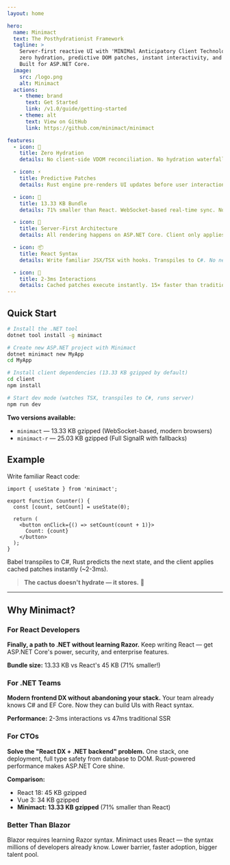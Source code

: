 ```yaml
---
layout: home

hero:
  name: Minimact
  text: The Posthydrationist Framework
  tagline: >
    Server-first reactive UI with 'MINIMal Anticipatory Client Technology' —  
    zero hydration, predictive DOM patches, instant interactivity, and Rust-fueled performance.  
    Built for ASP.NET Core.
  image:
    src: /logo.png
    alt: Minimact
  actions:
    - theme: brand
      text: Get Started
      link: /v1.0/guide/getting-started
    - theme: alt
      text: View on GitHub
      link: https://github.com/minimact/minimact

features:
  - icon: 🌵
    title: Zero Hydration
    details: No client-side VDOM reconciliation. No hydration waterfall. The server pre-computes everything.

  - icon: ⚡
    title: Predictive Patches
    details: Rust engine pre-renders UI updates before user interaction. Patches cached and ready instantly.

  - icon: 🎯
    title: 13.33 KB Bundle
    details: 71% smaller than React. WebSocket-based real-time sync. No bloat, just performance.

  - icon: 🔄
    title: Server-First Architecture
    details: All rendering happens on ASP.NET Core. Client only applies patches. Security by design.

  - icon: 📦
    title: React Syntax
    details: Write familiar JSX/TSX with hooks. Transpiles to C#. No new syntax to learn.

  - icon: 🚀
    title: 2-3ms Interactions
    details: Cached patches execute instantly. 15× faster than traditional server rendering on 3G.
---
```


## Quick Start

```bash
# Install the .NET tool
dotnet tool install -g minimact

# Create new ASP.NET project with Minimact
dotnet minimact new MyApp
cd MyApp

# Install client dependencies (13.33 KB gzipped by default)
cd client
npm install

# Start dev mode (watches TSX, transpiles to C#, runs server)
npm run dev
```

**Two versions available:**
- `minimact` — 13.33 KB gzipped (WebSocket-based, modern browsers)
- `minimact-r` — 25.03 KB gzipped (Full SignalR with fallbacks)

## Example

Write familiar React code:

```tsx
import { useState } from 'minimact';

export function Counter() {
  const [count, setCount] = useState(0);

  return (
    <button onClick={() => setCount(count + 1)}>
      Count: {count}
    </button>
  );
}
```

Babel transpiles to C#, Rust predicts the next state, and the client applies cached patches instantly (~2-3ms).

> **The cactus doesn't hydrate — it stores.** 🌵

---

## Why Minimact?

### For React Developers
**Finally, a path to .NET without learning Razor.** Keep writing React — get ASP.NET Core's power, security, and enterprise features.

**Bundle size:** 13.33 KB vs React's 45 KB (71% smaller!)

### For .NET Teams
**Modern frontend DX without abandoning your stack.** Your team already knows C# and EF Core. Now they can build UIs with React syntax.

**Performance:** 2-3ms interactions vs 47ms traditional SSR

### For CTOs
**Solve the "React DX + .NET backend" problem.** One stack, one deployment, full type safety from database to DOM. Rust-powered performance makes ASP.NET Core shine.

**Comparison:**
- React 18: 45 KB gzipped
- Vue 3: 34 KB gzipped
- **Minimact: 13.33 KB gzipped** (71% smaller than React)

### Better Than Blazor
Blazor requires learning Razor syntax. Minimact uses React — the syntax millions of developers already know. Lower barrier, faster adoption, bigger talent pool.
